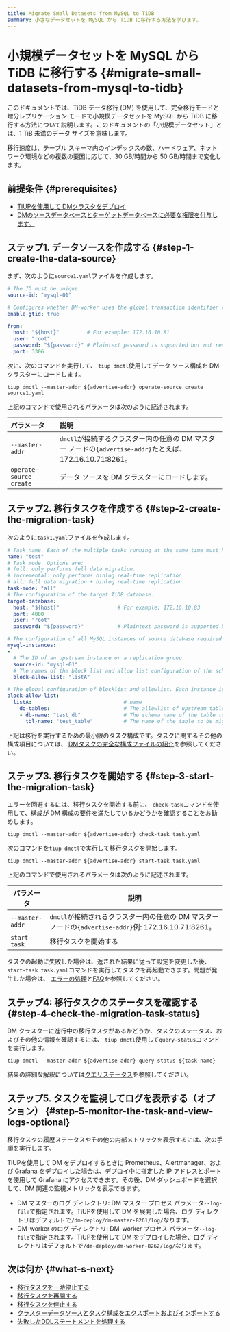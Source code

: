 ```yaml
---
title: Migrate Small Datasets from MySQL to TiDB
summary: 小さなデータセットを MySQL から TiDB に移行する方法を学びます。
---
```


# 小規模データセットを MySQL から TiDB に移行する {#migrate-small-datasets-from-mysql-to-tidb}

このドキュメントでは、TiDB データ移行 (DM) を使用して、完全移行モードと増分レプリケーション モードで小規模データセットを MySQL から TiDB に移行する方法について説明します。このドキュメントの「小規模データセット」とは、1 TiB 未満のデータ サイズを意味します。

移行速度は、テーブル スキーマ内のインデックスの数、ハードウェア、ネットワーク環境などの複数の要因に応じて、30 GB/時間から 50 GB/時間まで変化します。<!--The migration process using DM is shown in the figure below.-->

<!--/media/dm/migrate-with-dm.png-->

## 前提条件 {#prerequisites}

-   [TiUPを使用して DMクラスタをデプロイ](/dm/deploy-a-dm-cluster-using-tiup.md)
-   [DMのソースデータベースとターゲットデータベースに必要な権限を付与します。](/dm/dm-worker-intro.md)

## ステップ1. データソースを作成する {#step-1-create-the-data-source}

まず、次のように`source1.yaml`ファイルを作成します。

```yaml
# The ID must be unique.
source-id: "mysql-01"

# Configures whether DM-worker uses the global transaction identifier (GTID) to pull binlogs. To enable GTID, the upstream MySQL must have enabled GTID. If the upstream MySQL has automatic source-replica switching, the GTID mode is required.
enable-gtid: true

from:
  host: "${host}"         # For example: 172.16.10.81
  user: "root"
  password: "${password}" # Plaintext password is supported but not recommended. It is recommended to use dmctl encrypt to encrypt the plaintext password before using the password.
  port: 3306
```

次に、次のコマンドを実行して、 `tiup dmctl`使用してデータ ソース構成を DM クラスターにロードします。

```shell
tiup dmctl --master-addr ${advertise-addr} operate-source create source1.yaml
```

上記のコマンドで使用されるパラメータは次のように記述されます。

| パラメータ                   | 説明                                                                           |
| :---------------------- | :--------------------------------------------------------------------------- |
| `--master-addr`         | `dmctl`が接続するクラスター内の任意の DM マスター ノードの`{advertise-addr}`たとえば、172.16.10.71:8261。 |
| `operate-source create` | データ ソースを DM クラスターにロードします。                                                    |

## ステップ2. 移行タスクを作成する {#step-2-create-the-migration-task}

次のように`task1.yaml`ファイルを作成します。

```yaml
# Task name. Each of the multiple tasks running at the same time must have a unique name.
name: "test"
# Task mode. Options are:
# full: only performs full data migration.
# incremental: only performs binlog real-time replication.
# all: full data migration + binlog real-time replication.
task-mode: "all"
# The configuration of the target TiDB database.
target-database:
  host: "${host}"                   # For example: 172.16.10.83
  port: 4000
  user: "root"
  password: "${password}"           # Plaintext password is supported but not recommended. It is recommended to use dmctl encrypt to encrypt the plaintext password before using the password.

# The configuration of all MySQL instances of source database required for the current migration task.
mysql-instances:
-
  # The ID of an upstream instance or a replication group
  source-id: "mysql-01"
  # The names of the block list and allow list configuration of the schema name or table name that is to be migrated. These names are used to reference the global configuration of the block and allowlist. For the global configuration, refer to the `block-allow-list` configuration below.
  block-allow-list: "listA"

# The global configuration of blocklist and allowlist. Each instance is referenced by a configuration item name.
block-allow-list:
  listA:                              # name
    do-tables:                        # The allowlist of upstream tables that need to be migrated.
    - db-name: "test_db"              # The schema name of the table to be migrated.
      tbl-name: "test_table"          # The name of the table to be migrated.

```

上記は移行を実行するための最小限のタスク構成です。タスクに関するその他の構成項目については、 [DMタスクの完全な構成ファイルの紹介](/dm/task-configuration-file-full.md)を参照してください。

## ステップ3. 移行タスクを開始する {#step-3-start-the-migration-task}

エラーを回避するには、移行タスクを開始する前に、 `check-task`コマンドを使用して、構成が DM 構成の要件を満たしているかどうかを確認することをお勧めします。

```shell
tiup dmctl --master-addr ${advertise-addr} check-task task.yaml
```

次のコマンドを`tiup dmctl`で実行して移行タスクを開始します。

```shell
tiup dmctl --master-addr ${advertise-addr} start-task task.yaml
```

上記のコマンドで使用されるパラメータは次のように記述されます。

| パラメータ           | 説明                                                                          |
| --------------- | --------------------------------------------------------------------------- |
| `--master-addr` | `dmctl`が接続されるクラスター内の任意の DM マスター ノードの`{advertise-addr}`例: 172.16.10.71:8261。 |
| `start-task`    | 移行タスクを開始する                                                                  |

タスクの起動に失敗した場合は、返された結果に従って設定を変更した後、 `start-task task.yaml`コマンドを実行してタスクを再起動できます。問題が発生した場合は、 [エラーの処理](/dm/dm-error-handling.md)と[FAQ](/dm/dm-faq.md)を参照してください。

## ステップ4: 移行タスクのステータスを確認する {#step-4-check-the-migration-task-status}

DM クラスターに進行中の移行タスクがあるかどうか、タスクのステータス、およびその他の情報を確認するには、 `tiup dmctl`使用して`query-status`コマンドを実行します。

```shell
tiup dmctl --master-addr ${advertise-addr} query-status ${task-name}
```

結果の詳細な解釈については[クエリステータス](/dm/dm-query-status.md)を参照してください。

## ステップ5. タスクを監視してログを表示する（オプション） {#step-5-monitor-the-task-and-view-logs-optional}

移行タスクの履歴ステータスやその他の内部メトリックを表示するには、次の手順を実行します。

TiUPを使用して DM をデプロイするときに Prometheus、Alertmanager、および Grafana をデプロイした場合は、デプロイ中に指定した IP アドレスとポートを使用して Grafana にアクセスできます。その後、DM ダッシュボードを選択して、DM 関連の監視メトリックを表示できます。

-   DM マスターのログ ディレクトリ: DM マスター プロセス パラメータ`--log-file`で指定されます。TiUPを使用して DM を展開した場合、ログ ディレクトリはデフォルトで`/dm-deploy/dm-master-8261/log/`なります。
-   DM-worker のログ ディレクトリ: DM-worker プロセス パラメータ`--log-file`で指定されます。TiUPを使用して DM をデプロイした場合、ログ ディレクトリはデフォルトで`/dm-deploy/dm-worker-8262/log/`なります。

## 次は何か {#what-s-next}

-   [移行タスクを一時停止する](/dm/dm-pause-task.md)
-   [移行タスクを再開する](/dm/dm-resume-task.md)
-   [移行タスクを停止する](/dm/dm-stop-task.md)
-   [クラスターデータソースとタスク構成をエクスポートおよびインポートする](/dm/dm-export-import-config.md)
-   [失敗したDDLステートメントを処理する](/dm/handle-failed-ddl-statements.md)
